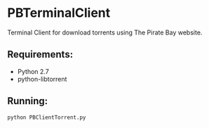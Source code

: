 # PBTerminalClient

Terminal Client for download torrents using The Pirate Bay website.

Requirements: 
---
* Python 2.7
* python-libtorrent

Running:
---
`python PBClientTorrent.py`
